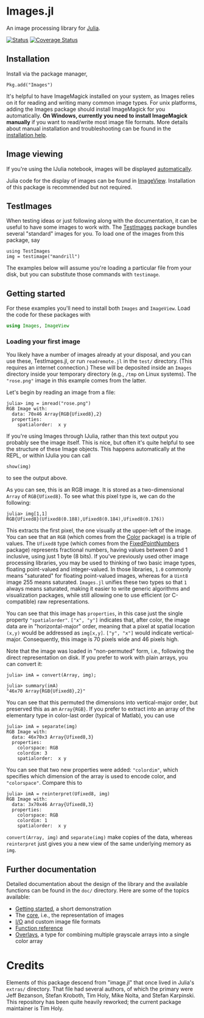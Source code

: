 # Images.jl

An image processing library for [Julia](http://julialang.org/).

[![Status](http://iainnz.github.io/packages.julialang.org/badges/Images_0.3.svg)](http://iainnz.github.io/packages.julialang.org/badges/Images_0.3.svg) [![Coverage Status](https://coveralls.io/repos/timholy/Images.jl/badge.png?branch=master)](https://coveralls.io/r/timholy/Images.jl?branch=master)

## Installation

Install via the package manager,

```
Pkg.add("Images")
```

It's helpful to have ImageMagick installed on your system, as Images relies on it for reading and writing many common image types.
For unix platforms, adding the Images package should install ImageMagick for you automatically.
**On Windows, currently you need to install ImageMagick manually** if you want to read/write most image file formats.
More details about manual installation and troubleshooting can be found in the [installation help](doc/install.md).

## Image viewing

If you're using the IJulia notebook, images will be displayed [automatically](http://htmlpreview.github.com/?https://github.com/timholy/Images.jl/blob/master/ImagesDemo.html).

Julia code for the display of images can be found in [ImageView](https://github.com/timholy/ImageView.jl).
Installation of this package is recommended but not required.

## TestImages

When testing ideas or just following along with the documentation, it can be useful to have some images to work with.
The [TestImages](https://github.com/timholy/TestImages.jl) package bundles several "standard" images for you.
To load one of the images from this package, say
```
using TestImages
img = testimage("mandrill")
```
The examples below will assume you're loading a particular file from your disk, but you can substitute those
commands with `testimage`.

## Getting started

For these examples you'll need to install both `Images` and `ImageView`.
Load the code for these packages with

```julia
using Images, ImageView
```

### Loading your first image

You likely have a number of images already at your disposal, and you can use these, TestImages.jl, or
run `readremote.jl` in the `test/` directory.
(This requires an internet connection.)
These will be deposited inside an `Images` directory inside your temporary directory
(e.g., `/tmp` on Linux systems). The `"rose.png"` image in this example comes from the latter.

Let's begin by reading an image from a file:
```
julia> img = imread("rose.png")
RGB Image with:
  data: 70x46 Array{RGB{Ufixed8},2}
  properties:
    spatialorder:  x y
```
If you're using Images through IJulia, rather than this text output you probably see the image itself.
This is nice, but often it's quite helpful to see the structure of these Image objects.
This happens automatically at the REPL, or within IJulia you can call
```
show(img)
```
to see the output above.

As you can see, this is an RGB image. It is stored as a two-dimensional `Array` of `RGB{Ufixed8}`.
To see what this pixel type is, we can do the following:
```
julia> img[1,1]
RGB{Ufixed8}(Ufixed8(0.188),Ufixed8(0.184),Ufixed8(0.176))
```
This extracts the first pixel, the one visually at the upper-left of the image. You can see that
an `RGB` (which comes from the [Color](https://github.com/JuliaLang/Color.jl) package) is a triple of values.
The `Ufixed8` type (which comes from the [FixedPointNumbers](https://github.com/JeffBezanson/FixedPointNumbers.jl) package)
represents fractional numbers, having values between 0 and 1 inclusive, using just 1 byte (8 bits).
If you've previously used other image processing libraries, you may be used to thinking of two basic
image types, floating point-valued and integer-valued. In those libraries, `1.0` commonly means "saturated"
for floating point-valued images, whereas for a `Uint8` image 255 means saturated.
`Images.jl` unifies these two types so that `1` always means saturated, making it easier to write
generic algorithms and visualization packages, while still allowing one to use efficient (or C-compatible)
raw representations.

You can see that this image has `properties`, in this case just the single property `"spatialorder"`.
`["x", "y"]` indicates that, after color, the image data are in "horizontal-major" order,
meaning that a pixel at spatial location `(x,y)` would be addressed as `img[x,y]`.
`["y", "x"]` would indicate vertical-major. Consequently, this image is 70 pixels wide and 46 pixels high.

Note that the image was loaded in "non-permuted" form, i.e., following the direct representation on disk.
If you prefer to work with plain arrays, you can convert it:
```
julia> imA = convert(Array, img);

julia> summary(imA)
"46x70 Array{RGB{Ufixed8},2}"
```
You can see that this permuted the dimensions into vertical-major order, but
preserved this as an `Array{RGB}`. If you prefer to extract into an array of the
elementary type in color-last order (typical of Matlab), you can use
```
julia> imA = separate(img)
RGB Image with:
  data: 46x70x3 Array{Ufixed8,3}
  properties:
    colorspace: RGB
    colordim: 3
    spatialorder:  x y
```
You can see that two new properties were added: `"colordim"`, which specifies which dimension of the array
is used to encode color, and `"colorspace"`. Compare this to
```
julia> imA = reinterpret(Ufixed8, img)
RGB Image with:
  data: 3x70x46 Array{Ufixed8,3}
  properties:
    colorspace: RGB
    colordim: 1
    spatialorder:  x y
```
`convert(Array, img)` and `separate(img)` make copies of the data,
whereas `reinterpret` just gives you a new view of the same underlying memory as `img`.


## Further documentation ##

Detailed documentation about the design of the library
and the available functions
can be found in the `doc/` directory. Here are some of the topics available:

- [Getting started](doc/usage.md), a short demonstration
- The [core](doc/core.md), i.e., the representation of images
- [I/O](doc/extendingIO.md) and custom image file formats
- [Function reference](doc/function_reference.md)
- [Overlays](doc/overlays.md), a type for combining multiple grayscale arrays into a single color array

# Credits

Elements of this package descend from "image.jl"
that once lived in Julia's `extras/` directory.
That file had several authors, of which the primary were
Jeff Bezanson, Stefan Kroboth, Tim Holy, Mike Nolta, and Stefan Karpinski.
This repository has been quite heavily reworked;
the current package maintainer is Tim Holy.
